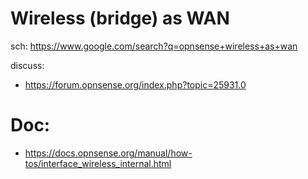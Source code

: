 # Wireless (bridge) as WAN
sch: https://www.google.com/search?q=opnsense+wireless+as+wan

discuss:
- https://forum.opnsense.org/index.php?topic=25931.0

# Doc:
- https://docs.opnsense.org/manual/how-tos/interface_wireless_internal.html
